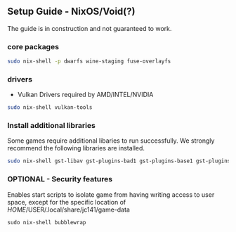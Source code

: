 ## Setup Guide - NixOS/Void(?)

The guide is in construction and not guaranteed to work.

### core packages
```sh
sudo nix-shell -p dwarfs wine-staging fuse-overlayfs
```

### drivers
- Vulkan Drivers required by AMD/INTEL/NVIDIA

```sh
sudo nix-shell vulkan-tools
```

### Install additional libraries

Some games require additional libaries to run successfully. We strongly recommend the following libraries are installed.

```sh
sudo nix-shell gst-libav gst-plugins-bad1 gst-plugins-base1 gst-plugins-good1 gst-plugins-ugly1 gstreamer-vaapi
```

### OPTIONAL - Security features

Enables start scripts to isolate game from having writing access to user space, except for the specific location of $HOME/$USER/.local/share/jc141/game-data

```
sudo nix-shell bubblewrap
```
